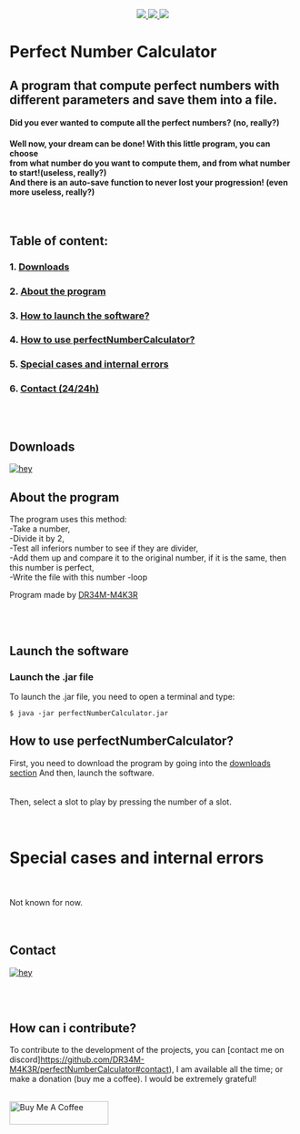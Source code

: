 <!-- This Source Code Form is subject to the terms of the Mozilla Public
   - License, v. 2.0. If a copy of the MPL was not distributed with this
   - file, You can obtain one at https://mozilla.org/MPL/2.0/. 
   - Creator: DR34M-M4K3R#7751-->
   
<p align="center">
    <a href="https://www.mozilla.org/en-US/MPL/">
      <img src="https://img.shields.io/badge/License-MPL%202.0-orange.svg?style=for-the-badge&logo=mozilla" />
    </a>
    <a href="https://discord.gg/FPhHhBG25d">
      <img src="https://img.shields.io/badge/Join%20me%20on%20discord-181717?style=for-the-badge&logo=discord" />
    </a>
    <a href="https://discord.gg/FPhHhBG25d">
      <img src="https://img.shields.io/discord/858046559316344852.svg?label=We%20are&colorB=7289da&style=for-the-badge" />
    </a>
  </p>

# Perfect Number Calculator
## A program that compute perfect numbers with different parameters and save them into a file.


<!-- This Source Code Form is subject to the terms of the Mozilla Public
   - License, v. 2.0. If a copy of the MPL was not distributed with this
   - file, You can obtain one at https://mozilla.org/MPL/2.0/. 
   - Creator: DR34M-M4K3R#7751-->


#### Did you ever wanted to compute all the perfect numbers? (no, really?)<br/>
#### Well now, your dream can be done! With this little program, you can choose<br/> from what number do you want to compute them, and from what number to start!(useless, really?) <br/>And there is an auto-save function to never lost your progression! (even more useless, really?)
<br/>

## Table of content:<br/>
### 1. [Downloads](https://github.com/DR34M-M4K3R/perfectNumberCalculator#downloads) <br/>
### 2. [About the program](https://github.com/DR34M-M4K3R/perfectNumberCalculator#about-the-program) <br/>
### 3. [How to launch the software?](https://github.com/DR34M-M4K3R/perfectNumberCalculator#launch-the-software)
### 4. [How to use perfectNumberCalculator?](https://github.com/DR34M-M4K3R/perfectNumberCalculator#how-to-use-perfectNumberCalculator)
### 5. [Special cases and internal errors](https://github.com/DR34M-M4K3R/perfectNumberCalculator#special-cases-and-internal-errors)
### 6. [Contact (24/24h)](https://github.com/DR34M-M4K3R/perfectNumberCalculator#contact)

<br/><br/>
## Downloads

[![hey](https://img.shields.io/badge/Download%20.jar-181717?style=for-the-badge&color=red&logo=java)](https://github.com/DR34M-M4K3R/perfectNumberCalculator/releases/download/1.0/perfectNumberCalculator.jar)


## About the program
The program uses this method:<br/>
-Take a number,<br/>
-Divide it by 2,<br/>
-Test all inferiors number to see if they are divider,<br/>
-Add them up and compare it to the original number, if it is the same, then this number is perfect,<br/>
-Write the file with this number
-loop

Program made by [DR34M-M4K3R](https://github.com/DR34M-M4K3R) </p>
</p>


</p>

<br/><br/>

## Launch the software

### Launch the .jar file
To launch the .jar file, you need to open a terminal and type:
```
$ java -jar perfectNumberCalculator.jar
```

## How to use perfectNumberCalculator?
First, you need to download the program by going into the [downloads section](https://github.com/DR34M-M4K3R/perfectNumberCalculator#downloads) And then, launch the software.
<br/>
<br/>
<br/>
Then, select a slot to play by pressing the number of a slot.
<br/><br/><br/>
# Special cases and internal errors
<br/><br/>
Not known for now.
<br/><br/><br/>


## Contact
[![hey](https://img.shields.io/badge/Contact%20me%20on%20discord-181717?style=for-the-badge&logo=discord)](https://discord.com/users/725672294692945991)

<br/><br/>
## How can i contribute?
To contribute to the development of the projects, you can [contact me on discord]https://github.com/DR34M-M4K3R/perfectNumberCalculator#contact), I am available all the time; or make a donation (buy me a coffee). I would be extremely grateful!

<br/>
<a href="https://www.buymeacoffee.com/DR34MM4K3R" target="_blank"><img src="https://cdn.buymeacoffee.com/buttons/default-green.png" alt="Buy Me A Coffee" height="41" width="174"></a>
